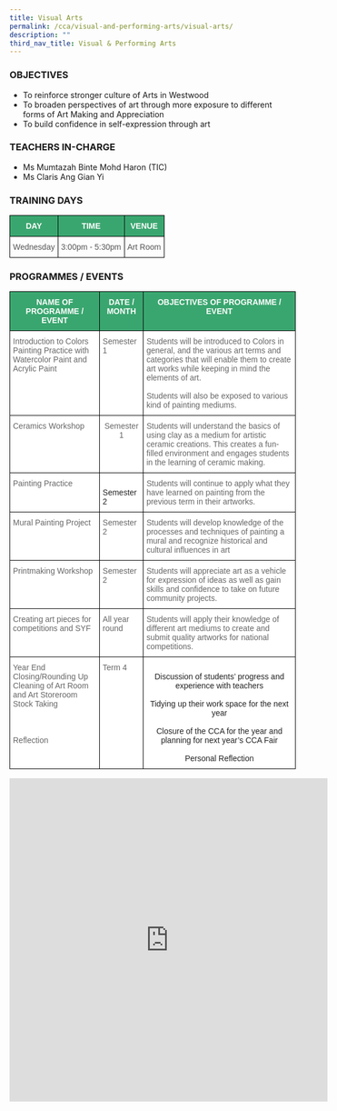 ```yaml
---
title: Visual Arts
permalink: /cca/visual-and-performing-arts/visual-arts/
description: ""
third_nav_title: Visual & Performing Arts
---
```

### OBJECTIVES

*   To reinforce stronger culture of Arts in Westwood&nbsp;  
*   To broaden perspectives of art through more exposure to different forms of Art Making and Appreciation  
*   To build confidence in self-expression through art

  

### TEACHERS IN-CHARGE

*   Ms Mumtazah Binte Mohd Haron (TIC)
*   Ms Claris Ang Gian Yi  
    

  

### TRAINING DAYS

<style type="text/css">
.tg  {border-collapse:collapse;border-spacing:0;}
.tg td{border-color:black;border-style:solid;border-width:1px;font-family:Arial, sans-serif;font-size:14px;
  overflow:hidden;padding:10px 5px;word-break:normal;}
.tg th{border-color:black;border-style:solid;border-width:1px;font-family:Arial, sans-serif;font-size:14px;
  font-weight:normal;overflow:hidden;padding:10px 5px;word-break:normal;}
.tg .tg-k0s0{background-color:#3AA66F;color:#FFF;font-weight:bold;text-align:center;vertical-align:middle}
.tg .tg-h4ku{color:#565656;text-align:center;vertical-align:middle}
.tg .tg-v4io{color:#565656;text-align:left;vertical-align:middle}
</style>
<table class="tg">
<thead>
  <tr>
    <th class="tg-k0s0"><span style="color:#FFF;background-color:#3AA66F">DAY</span></th>
    <th class="tg-k0s0"><span style="color:#FFF;background-color:#3AA66F">TIME</span></th>
    <th class="tg-k0s0"><span style="color:#FFF;background-color:#3AA66F">VENUE</span><br></th>
  </tr>
</thead>
<tbody>
  <tr>
    <td class="tg-v4io"><span style="color:#565656">Wednesday</span></td>
    <td class="tg-v4io"><span style="color:#565656">3:00pm - 5:30pm</span></td>
    <td class="tg-h4ku"><span style="color:#565656">Art Room</span><br></td>
  </tr>
</tbody>
</table>

### PROGRAMMES / EVENTS

<style type="text/css">
.tg  {border-collapse:collapse;border-spacing:0;}
.tg td{border-color:black;border-style:solid;border-width:1px;font-family:Arial, sans-serif;font-size:14px;
  overflow:hidden;padding:10px 5px;word-break:normal;}
.tg th{border-color:black;border-style:solid;border-width:1px;font-family:Arial, sans-serif;font-size:14px;
  font-weight:normal;overflow:hidden;padding:10px 5px;word-break:normal;}
.tg .tg-0y1c{background-color:#3AA66F;color:#FFF;font-weight:bold;text-align:center;vertical-align:top}
.tg .tg-cmm0{background-color:#FFF;color:#666;text-align:left;vertical-align:top}
.tg .tg-zqva{background-color:#FFF;color:#666;text-align:center;vertical-align:top}
.tg .tg-tsok{background-color:#FFF;color:#222;text-align:left;vertical-align:top}
.tg .tg-lygy{background-color:#FFF;color:#222;text-align:center;vertical-align:top}
</style>
<table class="tg">
<thead>
  <tr>
    <th class="tg-0y1c">NAME OF PROGRAMME / EVENT</th>
    <th class="tg-0y1c">DATE / MONTH</th>
    <th class="tg-0y1c">OBJECTIVES OF PROGRAMME / EVENT</th>
  </tr>
</thead>
<tbody>
  <tr>
    <td class="tg-cmm0">Introduction to Colors <br>Painting Practice with Watercolor Paint and Acrylic Paint<br></td>
    <td class="tg-cmm0"><span style="color:#666">Semester 1</span><br></td>
    <td class="tg-cmm0">Students will be introduced to Colors in general, and the various art terms and categories that will enable them to create art works while keeping in mind the elements of art.<br><br>Students will also be exposed to various kind of painting mediums.</td>
  </tr>
  <tr>
    <td class="tg-cmm0">Ceramics Workshop</td>
    <td class="tg-zqva">Semester 1 </td>
    <td class="tg-cmm0"><span style="color:#666">Students will understand the basics of using clay as a medium for artistic ceramic creations.  This creates a fun-filled environment and engages students in the learning of ceramic making. </span><br></td>
  </tr>
  <tr>
    <td class="tg-cmm0">Painting Practice<br></td>
    <td class="tg-tsok"><br>Semester 2</td>
    <td class="tg-cmm0">Students will continue to apply what they have learned on painting from the previous term in their artworks. <br></td>
  </tr>
  <tr>
    <td class="tg-cmm0">Mural Painting Project<span style="color:#222;background-color:#FFF"> </span></td>
    <td class="tg-cmm0">Semester 2 </td>
    <td class="tg-cmm0"><span style="color:#666">Students will develop knowledge of the processes and techniques of painting a mural and recognize historical and cultural influences in art</span><br></td>
  </tr>
  <tr>
    <td class="tg-cmm0">Printmaking Workshop</td>
    <td class="tg-cmm0">Semester 2 </td>
    <td class="tg-cmm0">Students will appreciate art as a vehicle for expression of ideas as well as gain skills and confidence to take on future community projects.  </td>
  </tr>
  <tr>
    <td class="tg-cmm0">Creating art pieces for competitions and SYF<span style="color:#222;background-color:#FFF"> </span></td>
    <td class="tg-cmm0">All year round </td>
    <td class="tg-cmm0">Students will apply their knowledge of different art mediums to create and submit quality artworks for national competitions. </td>
  </tr>
  <tr>
    <td class="tg-cmm0">Year End Closing/Rounding Up<br>Cleaning of Art Room and Art Storeroom<br>Stock Taking<br><br><br><br>Reflection</td>
    <td class="tg-cmm0"><span style="color:#666">Term 4</span><br></td>
    <td class="tg-lygy"><br>Discussion of students’ progress and experience with teachers<br><br>Tidying up their work space for the next year<br><br>Closure of the CCA for the year and planning for next year’s CCA Fair<br><br>Personal Reflection</td>
  </tr>
</tbody>
</table>


<iframe allowfullscreen="true" height="569" width="560" frameborder="0" src="https://docs.google.com/presentation/d/e/2PACX-1vTYfKxtErSupq7VHMQ6HAq9YarNWzom2Yy1wZ-h5K7WQdBB35xwdWuCluCTfJICvK3CWc5XKUbb2-4V/embed?start=true&amp;loop=true&amp;delayms=3000"></iframe>